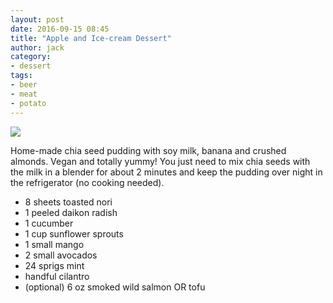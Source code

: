 ```yaml
---
layout: post
date: 2016-09-15 08:45
title: "Apple and Ice-cream Dessert"
author: jack
category:
- dessert
tags:
- beer
- meat
- potato
---
```


<img src="http://farm5.staticflickr.com/4148/4847915204_955fa3bbd4_b.jpg" />

Home-made chia seed pudding with soy milk, banana and crushed almonds. Vegan and totally yummy! You just need to mix chia seeds with the milk in a blender for about 2 minutes and keep the pudding over night in the refrigerator (no cooking needed).

<ul>
    <li>8 sheets toasted nori</li>
    <li>1 peeled daikon radish</li>
    <li>1 cucumber</li>
    <li>1 cup sunflower sprouts</li>
    <li>1 small mango</li>
    <li>2 small avocados</li>
    <li>24 sprigs mint</li>
    <li>handful cilantro</li>
    <li>(optional) 6 oz smoked wild salmon OR tofu</li>
</ul>